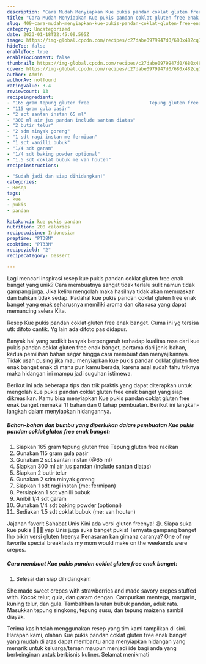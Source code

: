 ```yaml
---
description: "Cara Mudah Menyiapkan Kue pukis pandan coklat gluten free enak banget yang Bisa Manjain Lidah"
title: "Cara Mudah Menyiapkan Kue pukis pandan coklat gluten free enak banget yang Bisa Manjain Lidah"
slug: 409-cara-mudah-menyiapkan-kue-pukis-pandan-coklat-gluten-free-enak-banget-yang-bisa-manjain-lidah
category: Uncategorized
date: 2023-01-18T22:45:09.595Z
image: https://img-global.cpcdn.com/recipes/c27dabe0979947d0/680x482cq70/kue-pukis-pandan-coklat-gluten-free-enak-banget-foto-resep-utama.jpg
hideToc: false
enableToc: true
enableTocContent: false
thumbnail: https://img-global.cpcdn.com/recipes/c27dabe0979947d0/680x482cq70/kue-pukis-pandan-coklat-gluten-free-enak-banget-foto-resep-utama.jpg
cover: https://img-global.cpcdn.com/recipes/c27dabe0979947d0/680x482cq70/kue-pukis-pandan-coklat-gluten-free-enak-banget-foto-resep-utama.jpg
author: Admin
authorAv: notfound
ratingvalue: 3.4
reviewcount: 13
recipeingredient:
- "165 gram tepung gluten free                      Tepung gluten free racikan"
- "115 gram gula pasir"
- "2 sct santan instan 65 ml"
- "300 ml air jus pandan include santan diatas"
- "2 butir telur"
- "2 sdm minyak goreng"
- "1 sdt ragi instan me fermipan"
- "1 sct vanilli bubuk"
- "1/4 sdt garam"
- "1/4 sdt baking powder optional"
- "1.5 sdt coklat bubuk me van houten"
recipeinstructions:

- "Sudah jadi dan siap dihidangkan!"
categories:
- Resep
tags:
- kue
- pukis
- pandan

katakunci: kue pukis pandan 
nutrition: 200 calories
recipecuisine: Indonesian
preptime: "PT38M"
cooktime: "PT33M"
recipeyield: "2"
recipecategory: Dessert

---
```





Lagi mencari inspirasi resep kue pukis pandan coklat gluten free enak banget yang unik? Cara membuatnya sangat tidak terlalu sulit namun tidak gampang juga. Jika keliru mengolah maka hasilnya tidak akan memuaskan dan bahkan tidak sedap. Padahal kue pukis pandan coklat gluten free enak banget yang enak seharusnya memiliki aroma dan cita rasa yang dapat memancing selera Kita.





Resep Kue pukis pandan coklat gluten free enak banget. Cuma ini yg tersisa utk difoto cantik. Yg lain ada difoto pas didapur.

Banyak hal yang sedikit banyak berpengaruh terhadap kualitas rasa dari kue pukis pandan coklat gluten free enak banget, pertama dari jenis bahan, kedua pemilihan bahan segar hingga cara membuat dan menyajikannya. Tidak usah pusing jika mau menyiapkan kue pukis pandan coklat gluten free enak banget enak di mana pun kamu berada, karena asal sudah tahu triknya maka hidangan ini mampu jadi suguhan istimewa.






Berikut ini ada beberapa tips dan trik praktis yang dapat diterapkan untuk mengolah kue pukis pandan coklat gluten free enak banget yang siap dikreasikan. Kamu bisa menyiapkan Kue pukis pandan coklat gluten free enak banget memakai 11 bahan dan 0 tahap pembuatan. Berikut ini langkah-langkah dalam menyiapkan hidangannya.

<!--inarticleads1-->

##### Bahan-bahan dan bumbu yang diperlukan dalam pembuatan Kue pukis pandan coklat gluten free enak banget:

1. Siapkan 165 gram tepung gluten free                      Tepung gluten free racikan
1. Gunakan 115 gram gula pasir
1. Gunakan 2 sct santan instan (@65 ml)
1. Siapkan 300 ml air jus pandan (include santan diatas)
1. Siapkan 2 butir telur
1. Gunakan 2 sdm minyak goreng
1. Siapkan 1 sdt ragi instan (me: fermipan)
1. Persiapkan 1 sct vanilli bubuk
1. Ambil 1/4 sdt garam
1. Gunakan 1/4 sdt baking powder (optional)
1. Sediakan 1.5 sdt coklat bubuk (me: van houten)


Jajanan favorit Sahabat Unis Kini ada versi gluten freenya! 😆. Siapa suka kue pukis 🙋🏻‍♀️ yap Unis juga suka banget pukis! Ternyata gampang banget lho bikin versi gluten freenya Penasaran kan gimana caranya? One of my favorite special breakfasts my mom would make on the weekends were crepes. 

<!--inarticleads2-->

##### Cara membuat Kue pukis pandan coklat gluten free enak banget:


1. Selesai dan siap dihidangkan!

She made sweet crepes with strawberries and made savory crepes stuffed with. Kocok telur, gula, dan garam dengan. Campurkan mentega, margarin, kuning telur, dan gula. Tambahkan larutan bubuk pandan, aduk rata. Masukkan tepung singkong, tepung susu, dan tepung maizena sambil diayak. 

Terima kasih telah menggunakan resep yang tim kami tampilkan di sini. Harapan kami, olahan Kue pukis pandan coklat gluten free enak banget yang mudah di atas dapat membantu anda menyiapkan hidangan yang menarik untuk keluarga/teman maupun menjadi ide bagi anda yang berkeinginan untuk berbisnis kuliner. Selamat menikmati
